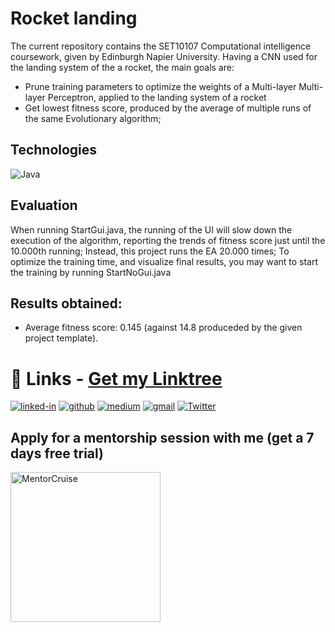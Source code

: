 # Rocket landing
The current repository contains the SET10107 Computational intelligence coursework, given by Edinburgh Napier University.
Having a CNN used for the landing system of the a rocket, the main goals are:
* Prune training parameters to optimize the weights of a Multi-layer Multi-layer Perceptron, applied to the landing system of a rocket 
* Get lowest fitness score, produced by the average of multiple runs of the same Evolutionary algorithm; 

## Technologies
![Java](https://img.shields.io/badge/java-%23ED8B00.svg?style=for-the-badge&logo=java&logoColor=white)

## Evaluation
When running StartGui.java, the running of the UI will slow down the execution of the algorithm, reporting the trends of fitness score just until the 10.000th running;
Instead, this project runs the EA 20.000 times; To optimize the training time, and visualize final results, you may want to start the training by running StartNoGui.java

## Results obtained:
* Average fitness score: 0.145 (against 14.8 produceded by the given project template).



# 🔗 Links  - [Get my Linktree](https://linktr.ee/davidepollicino) #

[![linked-in](https://img.shields.io/badge/Linked_In-0077B5?style=for-the-badge&logo=LinkedIn&logoColor=white)](https://linkedin.com/in/davidepollicino7/)
[![github](https://img.shields.io/badge/GitHub-000000?style=for-the-badge&logo=GitHub&logoColor=white)](https://github.com/omonimus1)
[![medium](https://img.shields.io/badge/medium-000000?style=for-the-badge&logo=medium&logoColor=white)](https://davidepollicino.medium.com/)
[![gmail](https://img.shields.io/badge/Gmail-D14836?style=for-the-badge&logo=Gmail&logoColor=white)](mailto:davidepollicino2015@gmail.com)
[![Twitter](https://img.shields.io/twitter/url/https/twitter.com/DavidePollicin.svg?style=social&label=Follow%20%40DavidePollicin)](https://twitter.com/DavidePollicin)


## Apply for a mentorship session with me (get a 7 days free trial)
<a href="https://mentorcruise.com/mentor/davidepollicino/"> <img src="https://cdn.mentorcruise.com/img/banner/navy-mentoring-badge.svg" width="240" alt="MentorCruise"> </a>
